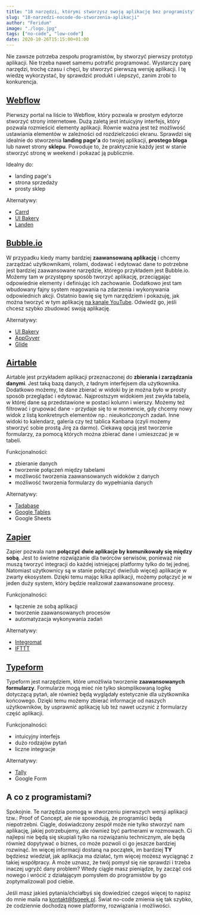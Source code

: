 ```yaml
---
title: "18 narzędzi, którymi stworzysz swoją aplikację bez programisty"
slug: "18-narzedzi-nocode-do-stworzenia-aplikacji"
author: "Feridum"
image: "./logo.jpg"
tags: ["no-code", "low-code"]
date: 2020-10-26T15:15:00+01:00
---
```


Nie zawsze potrzeba zespołu programistów, by stworzyć pierwszy prototyp aplikacji. Nie trzeba nawet samemu potrafić programować. Wystarczy parę narzędzi, trochę czasu i chęci, by stworzyć pierwszą wersję aplikacji. I tę wiedzę wykorzystać, by sprawdzić produkt i ulepszyć, zanim zrobi to konkurencja.

<!--more-->


## [Webflow](https://webflow.com/)

Pierwszy portal na liście to Webflow, który pozwala w prostym edytorze stworzyć strony internetowe. Dużą zaletą jest intuicyjny interfejs, który pozwala rozmieścić elementy aplikacji. Równie ważna jest też możliwość ustawiania elementów w zależności od rozdzielczości ekranu. Sprawdzi się idealnie do stworzenia **landing page'a** do twojej aplikacji, **prostego bloga** lub nawet strony **sklepu**. Powoduje to, że praktycznie każdy jest w stanie stworzyć stronę w weekend i pokazać ją publicznie.


 Idealny do: 

- landing page's
- strona sprzedaży
- prosty sklep

Alternatywy: 

- [Carrd](https://carrd.co/)
- [UI Bakery](https://uibakery.io/)
- [Landen](https://www.landen.co/)

## [Bubble.io](https://bubble.io/)

W przypadku kiedy mamy bardziej **zaawansowaną aplikację** i chcemy zarządzać użytkownikami, rolami, dodawać i edytować dane to potrzebne jest bardziej zaawansowane narzędzie, którego przykładem jest Bubble.io. Możemy tam w przystępny sposób tworzyć aplikację, przeciągając odpowiednie elementy i definiując ich zachowanie. Dodatkowo jest tam wbudowany fajny system reagowania na zdarzenia i wykonywania odpowiednich akcji. Ostatnio bawię się tym narzędziem i pokazuję, jak można tworzyć w tym aplikację [na kanale YouTube](https://www.youtube.com/channel/UCooPcxqwzgbQUpnh4FAoZpw). Odwiedź go, jeśli chcesz szybko zbudować swoją aplikację.

Alternatywy:

- [UI Bakery](https://uibakery.io/)
- [AppGyver](https://www.appgyver.com/)
- [Glide](https://www.glideapps.com/)

## [Airtable](https://airtable.com/invite/r/lhBOyKr7)

Airtable jest przykładem aplikacji przeznaczonej do **zbierania i zarządzania danymi**. Jest taką bazą danych, z ładnym interfejsem dla użytkownika. Dodatkowo możemy, te dane zbierać w widoki by je można było w prosty sposób przeglądać i edytować. Najprostszym widokiem jest zwykła tabela, w której dane są przedstawione w postaci kolumn i wierszy. Możemy też filtrować i grupować dane - przydaje się to w momencie, gdy chcemy nowy widok z listą konkretnych elementów np.: nieukończonych zadań. Inne widoki to kalendarz, galeria czy też tablica Kanbana (czyli możemy stworzyć sobie prostą Jirę za darmo). Ciekawą opcją jest tworzenie formularzy, za pomocą których można zbierać dane i umieszczać je w tabeli.

Funkcjonalności:

- zbieranie danych
- tworzenie połączeń między tabelami
- możliwość tworzenia zaawansowanych widoków z danych
- możliwość tworzenia formularzy do wypełniania danych

Alternatywy: 

- [Tadabase](https://tadabase.io/)
- [Google Tables](https://tables.area120.google.com/)
- Google Sheets

## [Zapier](https://zapier.com/)

Zapier pozwala nam **połączyć dwie aplikacje by komunikowały się między sobą**. Jest to świetne rozwiązanie dla twórców serwisów, ponieważ nie muszą tworzyć integracji do każdej istniejącej platformy tylko do tej jednej. Natomiast użytkownicy są w stanie połączyć dwie(lub więcej) aplikacje w zwarty ekosystem. Dzięki temu mając kilka aplikacji, możemy połączyć je w jeden duży system, który będzie realizował zaawansowane procesy.

Funkcjonalności: 

- łączenie ze sobą aplikacji
- tworzenie zaawansowanych procesów
- automatyzacja wykonywania zadań

Alternatywy: 

- [Integromat](https://www.integromat.com/?pc=fsgeek)
- [IFTTT](https://ifttt.com/)

## [Typeform](https://www.typeform.com/)

Typeform jest narzędziem, które umożliwia tworzenie **zaawansowanych formularzy**. Formularze mogą mieć nie tylko skomplikowaną logikę dotyczącą pytań, ale również będą wyglądały estetycznie dla użytkownika końcowego. Dzięki temu możemy zbierać informacje od naszych użytkowników, by usprawnić aplikację lub też nawet uczynić z formularzy część aplikacji.

Funkcjonalności: 

- intuicyjny interfejs
- dużo rodzajów pytań
- liczne integracje

Alternatywy: 

- [Tally](https://tally.so/)
- Google Form

## A co z programistami?

Spokojnie. Te narzędzia pomogą w stworzeniu pierwszych wersji aplikacji tzw.: Proof of Concept, ale nie spowodują, że programiści będą niepotrzebni. Ciągle, doświadczony zespół może nie tylko stworzyć nam aplikację, jakiej potrzebujemy, ale również być partnerami w rozmowach. Ci najlepsi nie będą się skupiali tylko na rozwiązaniu technicznym, ale będą również dopytywać o biznes, co może pozwoli ci go jeszcze bardziej rozwinąć. Im więcej informacji dostaną na początek, im bardziej **TY** będziesz wiedział, jak aplikacja ma działać, tym więcej możesz wyciągnąć z takiej współpracy. A może uznasz, że twój pomysł się nie sprawdzi i trzeba inaczej ugryźć dany problem? Wtedy ciągle masz pieniądze, by zacząć coś nowego i wrócić z działającym pomysłem do programistów by go zoptymalizowali pod ciebie. 

Jeśli masz jakieś pytania/chciałbyś się dowiedzieć czegoś więcej to napisz do mnie maila na [kontakt@fsgeek.pl](mailto:kontakt@fsgeek.pl). Świat no-code zmienia się tak szybko, że codziennie dochodzą nowe platformy, rozwiązania i możliwości.